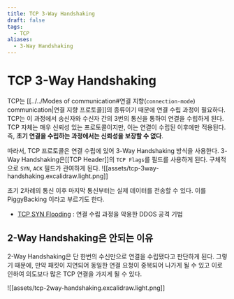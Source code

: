 ```yaml
---
title: TCP 3-Way Handshaking
draft: false
tags:
  - TCP
aliases:
  - 3-Way Handshaking
---
```

# TCP 3-Way Handshaking 
TCP는 [[../../Modes of communication#연결 지향(`connection-mode`) communication|연결 지향 프로토콜]]의 종류이기 때문에 연결 수립 과정이 필요하다. TCP는 이 과정에서 송신자와 수신자 간의 3번의 통신을 통하여 연결을 수립하게 된다. TCP 자체는 매우 신뢰성 있는 프로토콜이지만, 이는 연결이 수립된 이후에만 적용된다. 즉, **초기 연결을 수립하는 과정에서는 신뢰성을 보장할 수 없다**.

따라서, TCP 프로토콜은 연결 수립에 있어 3-Way Handshaking 방식을 사용한다. 3-Way Handshaking은[[TCP Header]]의 `TCP Flags`를 필드를 사용하게 된다. 구체적으로 `SYN`, `ACK` 필드가 관여하게 된다. 
![[assets/tcp-3way-handshaking.excalidraw.light.png]]

초기 2차례의 통신 이후 마지막 통신부터는 실제 데이터를 전송할 수 있다. 이를 PiggyBacking 이라고 부르기도 한다. 

- [TCP SYN Flooding](https://en.wikipedia.org/wiki/SYN_flood) : 연결 수립 과정을 악용한 DDOS 공격 기법
## 2-Way Handshaking은 안되는 이유 
2-Way Handshaking은 단 한번의 수신만으로 연결을 수립됐다고 판단하게 된다. 그렇기 때문에, 만약 패킷이 지연되어 동일한 연결 요청이 중복되어 나가게 될 수 있고 이로 인하여 의도보다 많은 TCP 연결을 가지게 될 수 있다. 

![[assets/tcp-2way-handshaking.excalidraw.light.png]]

